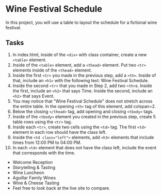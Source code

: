 # Wine Festival Schedule

In this project, you will use a table to layout the schedule for a fictional wine festival.

## Tasks

1. In index.html, inside of the ``<div>`` with class container, create a new ``<table>`` element.
2. Inside of the `<table>` element, add a `<thead>` element. Put two `<tr>` elements inside of the `<thead>` element.
3. Inside the first `<tr>` you made in the previous step, add a `<th>`. Inside of that, include an `<h1>` with the following text: Wine Festival Schedule.
4. Inside the second `<tr>` that you made in Step 2, add two `<th>`s. Inside the first, include an `<h2>` that says Time. Inside the second, include an `<h2>` that says Event.
5. You may notice that "Wine Festival Schedule" does not stretch across the entire table. In the opening `<th>` tag of this element, add colspan=2.
6. Below the closing `</thead>` tag, add opening and closing `<tbody>` tags.
7. Inside of the `<tbody>` element you created in the previous step, create 5 table rows using the `<tr>` tag.
8. Inside each `<tr>`, create two cells using the `<td>` tag. The first `<td>` element in each row should have the class left.
9. Inside the `<td class="left">` elements, add `<h3>` elements that include times from 12:00 PM to 04:00 PM.
10. In each `<td>` element that does not have the class left, include the event that corresponds with the time.
  * Welcome Reception
  * Storytelling & Tasting
   * Wine Luncheon
   * Aguillar Family Wines
   * Wine & Cheese Tasting
   * Feel free to look back at the live site to compare.
